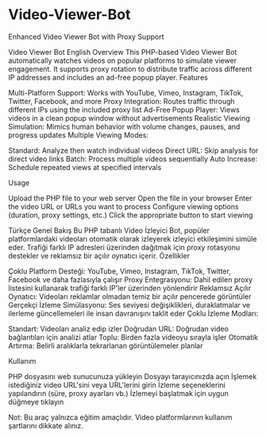 # Video-Viewer-Bot
Enhanced Video Viewer Bot with Proxy Support


Video Viewer Bot
English
Overview
This PHP-based Video Viewer Bot automatically watches videos on popular platforms to simulate viewer engagement. It supports proxy rotation to distribute traffic across different IP addresses and includes an ad-free popup player.
Features

Multi-Platform Support: Works with YouTube, Vimeo, Instagram, TikTok, Twitter, Facebook, and more
Proxy Integration: Routes traffic through different IPs using the included proxy list
Ad-Free Popup Player: Views videos in a clean popup window without advertisements
Realistic Viewing Simulation: Mimics human behavior with volume changes, pauses, and progress updates
Multiple Viewing Modes:

Standard: Analyze then watch individual videos
Direct URL: Skip analysis for direct video links
Batch: Process multiple videos sequentially
Auto Increase: Schedule repeated views at specified intervals



Usage

Upload the PHP file to your web server
Open the file in your browser
Enter the video URL or URLs you want to process
Configure viewing options (duration, proxy settings, etc.)
Click the appropriate button to start viewing


Türkçe
Genel Bakış
Bu PHP tabanlı Video İzleyici Bot, popüler platformlardaki videoları otomatik olarak izleyerek izleyici etkileşimini simüle eder. Trafiği farklı IP adresleri üzerinden dağıtmak için proxy rotasyonu destekler ve reklamsız bir açılır oynatıcı içerir.
Özellikler

Çoklu Platform Desteği: YouTube, Vimeo, Instagram, TikTok, Twitter, Facebook ve daha fazlasıyla çalışır
Proxy Entegrasyonu: Dahil edilen proxy listesini kullanarak trafiği farklı IP'ler üzerinden yönlendirir
Reklamsız Açılır Oynatıcı: Videoları reklamlar olmadan temiz bir açılır pencerede görüntüler
Gerçekçi İzleme Simülasyonu: Ses seviyesi değişiklikleri, duraklatmalar ve ilerleme güncellemeleri ile insan davranışını taklit eder
Çoklu İzleme Modları:

Standart: Videoları analiz edip izler
Doğrudan URL: Doğrudan video bağlantıları için analizi atlar
Toplu: Birden fazla videoyu sırayla işler
Otomatik Artırma: Belirli aralıklarla tekrarlanan görüntülemeler planlar



Kullanım

PHP dosyasını web sunucunuza yükleyin
Dosyayı tarayıcınızda açın
İşlemek istediğiniz video URL'sini veya URL'lerini girin
İzleme seçeneklerini yapılandırın (süre, proxy ayarları vb.)
İzlemeyi başlatmak için uygun düğmeye tıklayın


Not: Bu araç yalnızca eğitim amaçlıdır. Video platformlarının kullanım şartlarını dikkate alınız.
